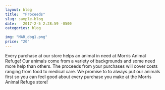 ```yaml
---
layout: blog
title:  "Proceeds"
slug: sample-blog
date:   2017-2-5 2:28:59 -0500
categories: blog

img: "MAR_dog1.png"
price: "20"
---
```

Every purchase at our store helps an animal in need at Morris Animal Refuge! Our animals come from a variety of backgrounds and some need more help than others. The proceeds from your purchases will cover costs ranging from food to medical care. We promise to to always put our animals first so you can feel good about every purchase you make at the Morris Animal Refuge store!
